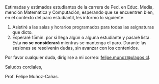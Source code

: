 Estimadas y estimados estudiantes de la carrera de Ped. en Educ. Media, mención Matemática y Computación, esperando que se encuentren bien, en el contexto del paro estudiantil, les informo lo siguiente:

1. Asistiré a las salas y horarios programados para todas las asignaturas que dicto.
2. Esperaré 15min. por si llega algún o alguna estudiante y pasaré lista. Esta **no se considerará** mientras se mantenga el paro. Durante las sesiones se resolverán dudas, sin avanzar con los contenidos.

Por favor cualquier duda, dirigirse a mi correo: felipe.munoz@ulagos.cl.

Saludos cordiales,

Prof. Felipe Muñoz-Cañas.
